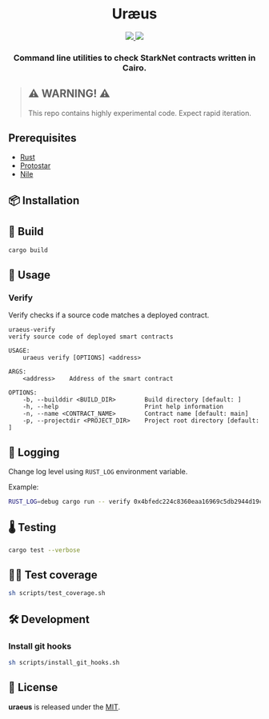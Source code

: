 <div align="center">
  <h1 align="center">Uræus</h1>
  <p align="center">
    <a href="https://discord.gg/onlydust">
        <img src="https://img.shields.io/badge/Discord-6666FF?style=for-the-badge&logo=discord&logoColor=white">
    </a>
    <a href="https://twitter.com/intent/follow?screen_name=onlydust_xyz">
        <img src="https://img.shields.io/badge/Twitter-1DA1F2?style=for-the-badge&logo=twitter&logoColor=white">
    </a>       
  </p>
  
  <h3 align="center">Command line utilities to check StarkNet contracts written in Cairo.</h3>
</div>

> ## ⚠️ WARNING! ⚠️
>
> This repo contains highly experimental code.
> Expect rapid iteration.

## Prerequisites

- [Rust](https://www.rust-lang.org/)
- [Protostar](https://github.com/software-mansion/protostar)
- [Nile](https://github.com/OpenZeppelin/nile)

## 📦 Installation

## 🔧 Build

```bash
cargo build
```

## 🔬 Usage

### Verify

Verify checks if a source code matches a deployed contract.

```
uraeus-verify 
verify source code of deployed smart contracts

USAGE:
    uraeus verify [OPTIONS] <address>

ARGS:
    <address>    Address of the smart contract

OPTIONS:
    -b, --builddir <BUILD_DIR>        Build directory [default: ]
    -h, --help                        Print help information
    -n, --name <CONTRACT_NAME>        Contract name [default: main]
    -p, --projectdir <PROJECT_DIR>    Project root directory [default: ]
```

## 📗 Logging 

Change log level using `RUST_LOG` environment variable.

Example:

```bash
RUST_LOG=debug cargo run -- verify 0x4bfedc224c8360eaa16969c5db2944d19c32dbabdb4fc0d93bb3ea759c7198c
```

## 🌡️ Testing

```bash
cargo test --verbose
```

## 🏄‍♂️ Test coverage

```bash
sh scripts/test_coverage.sh
```

## 🛠️ Development

### Install git hooks

```bash
sh scripts/install_git_hooks.sh
```

## 📄 License

**uraeus** is released under the [MIT](LICENSE).